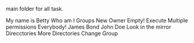 main folder for all task.

My name is Betty
Who am I
Groups
New Owner
Empty!
Execute Multiple permissions
Everybody!
James Bond
John Doe
Look in the mirror
Direcctories
More Directories
Change Group

